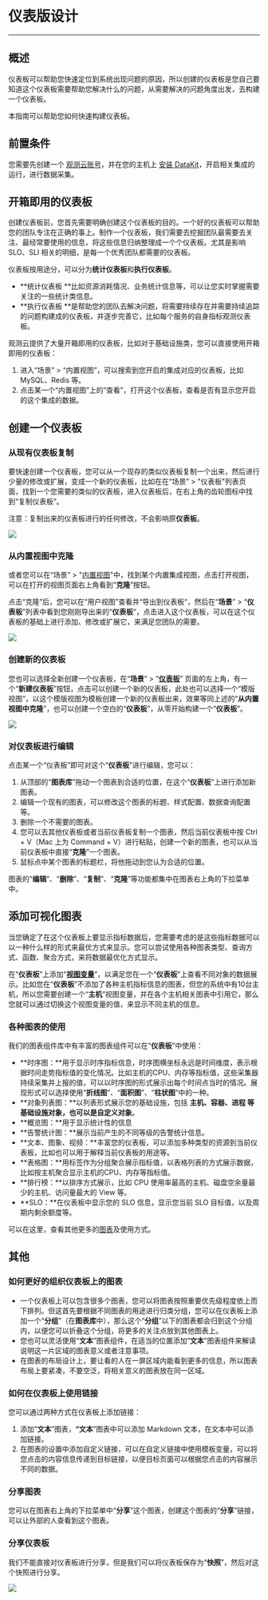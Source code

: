 # 仪表版设计
---

## 概述

仪表板可以帮助您快速定位到系统出现问题的原因，所以创建的仪表板是您自己要知道这个仪表板需要帮助您解决什么的问题，从需要解决的问题角度出发，去构建一个仪表板。

本指南可以帮助您如何快速构建仪表板。

## 前置条件

您需要先创建一个 [观测云账号](https://www.guance.com)，并在您的主机上 [安装 DataKit](../../datakit/datakit-install.md)，开启相关集成的运行，进行数据采集。
## 开箱即用的仪表板

创建仪表板前，您首先需要明确创建这个仪表板的目的。一个好的仪表板可以帮助您的团队专注在正确的事上。制作一个仪表板，我们需要去挖掘团队最需要去关注、最经常要使用的信息，将这些信息归纳整理成一个个仪表板。尤其是影响 SLO、SLI 相关的明细，是每一个优秀团队都需要的仪表板。

仪表板按用途分，可以分为**统计仪表板**和**执行仪表板**。

- **统计仪表板 **比如资源消耗情况、业务统计信息等，可以让您实时掌握需要关注的一些统计类信息。
- **执行仪表板 **是帮助您的团队去解决问题，将需要持续存在并需要持续追踪的问题构建成的仪表板，并逐步完善它，比如每个服务的自身指标观测仪表板。

观测云提供了大量开箱即用的仪表板，比如对于基础设施类，您可以直接使用开箱即用的仪表板：

1. 进入“场景” > “内置视图”，可以搜索到您开启的集成对应的仪表板，比如 MySQL、Redis 等。
2. 点击某一个“内置视图”上的“查看”，打开这个仪表板，查看是否有显示您开启的这个集成的数据。
## 创建一个仪表板
### 从现有仪表板复制
要快速创建一个仪表板，您可以从一个现存的类似仪表板复制一个出来，然后进行少量的修改或扩展，变成一个新的仪表板，比如在在“场景” > "仪表板"列表页面，找到一个您需要的类似的仪表板，进入仪表板后，在右上角的齿轮图标中找到“复制仪表板”。

注意：复制出来的仪表板进行的任何修改，不会影响原**仪表板**。

![](../img/2.yibiaoban_1.png)



### 从内置视图中克隆
或者您可以在“场景” > "[内置视图](../../scene/built-in-view.md)"中，找到某个内置集成视图，点击打开视图，可以在打开的视图页面右上角看到“**克隆**”按钮。

点击“克隆”后，您可以在“用户视图”查看并“导出到仪表板“，然后在“**场景**” > “**仪表板**”列表中看到您刚刚导出来的“**仪表板**”，点击进入这个仪表板，可以在这个仪表板的基础上进行添加、修改或扩展它，来满足您团队的需要。

![](../img/2.yibiaoban_2.png)


### 创建新的仪表板
您也可以选择全新创建一个仪表板，在“**场景**” > “[**仪表板**](../../scene/dashboard.md)” 页面的左上角，有一个“**新建仪表板**”按钮，点击可以创建一个新的仪表板，此处也可以选择一个“模版视图”，以这个模版视图为模板创建一个新的仪表板出来，效果等同上述的“**从内置视图中克隆**”，也可以创建一个空白的“**仪表板**”，从零开始构建一个“**仪表板**”。

![](../img/2.yibiaoban_3.png)

### 对仪表板进行编辑
点击某一个“仪表板”即可对这个“**仪表板**”进行编辑，您可以：

1. 从顶部的“**图表库**”拖动一个图表到合适的位置，在这个“**仪表板**”上进行添加新图表。
2. 编辑一个现有的图表，可以修改这个图表的标题、样式配置、数据查询配置等。
3. 删除一个不需要的图表。
4. 您可以去其他仪表板或者当前仪表板复制一个图表，然后当前仪表板中按 Ctrl + V（Mac 上为 Command + V）进行粘贴，创建一个新的图表，也可以从当前仪表板中直接“**克隆**”一个图表。
5. 鼠标点中某个图表的标题栏，将他拖动到您认为合适的位置。

图表的“**编辑**”、“**删除**”、“**复制**”、“**克隆**”等功能都集中在图表右上角的下拉菜单中。
## 添加可视化图表
当您确定了在这个仪表板上要显示指标数据后，您需要考虑的是这些指标数据可以以一种什么样的形式来最优方式来显示。您可以尝试使用各种图表类型、查询方式、函数、聚合方式，来将数据最优化方式显示。

在“**仪表板**”上添加“[**视图变量**](../../scene/view-variable.md)”，以满足您在一个“**仪表板**”上查看不同对象的数据展示。比如您在“**仪表板**”不添加了各种主机指标信息的图表，但您的系统中有10台主机，所以您需要创建一个“**主机**”视图变量，并在各个主机相关图表中引用它，那么您就可以通过切换这个视图变量的值，来显示不同主机的信息。

### 各种图表的使用
我们的图表组件库中有丰富的图表组件可以在“**仪表板**”中使用： 

- **时序图：**用于显示时序指标信息，时序图横坐标永远是时间维度，表示根据时间走势指标值的变化情况。比如主机的CPU、内存等指标值，这些采集器持续采集并上报的值，可以以时序图的形式展示出每个时间点当时的情况。展现形式可以选择使用“**折线图**”、“**面积图**”、“**柱状图**”中的一种。
- **对象列表图：**以列表形式展示您的基础设施，包括 **主机、容器、进程 **等基础设施对象，也可以是**自定义对象**。
- **概览图：**用于显示统计性的信息
- **告警统计图：**展示当前产生的不同等级的告警统计信息。
- **文本、图象、视频：**丰富您的仪表板，可以添加多种类型的资源到当前仪表板，比如也可以用于解释当前仪表板的用途等。
- **表格图：**用标签作为分组聚合展示指标值，以表格列表的方式展示数据，比如按主机聚合显示主机的CPU、内存等指标值。
- **排行榜：**以排序方式展示，比如 CPU 使用率最高的主机、磁盘空余量最少的主机、访问量最大的 View 等。
- **SLO：**在仪表板中显示您的 SLO 信息，显示您当前 SLO 目标值，以及周期内剩余额度等。

可以在这里，查看其他更多的[图表]((../../scene/visual-chart.md))及使用方式。
## 其他
### 如何更好的组织仪表板上的图表
- 一个仪表板上可以包含很多个图表，您可以将图表按照重要优先级程度依上而下排列。但这首先要根据不同图表的用途进行归类分组，您可以在仪表板上添加一个“**分组**”（在**图表库**中），那么这个“**分组**”以下的图表都会归到这个分组内，以便您可以折叠这个分组，将更多的关注点放到其他图表上。
- 您也可以灵活使用“**文本**”图表组件，在适当的位置添加“**文本**”图表组件来解读说明这一片区域的图表意义或者注意事项。
- 在图表的布局设计上，要让看的人在一屏区域内能看到更多的信息，所以图表布局上要紧凑，不要空泛，将相关意义的图表放在同一区域。

### 如何在仪表板上使用链接
您可以通过两种方式在仪表板上添加链接：

1. 添加“**文本**”图表，**“文本**”图表中可以添加 Markdown 文本，在文本中可以添加链接。
2. 在图表的设置中添加自定义链接，可以在自定义链接中使用模板变量，可以将您点击的内容信息传递到目标链接，以便目标页面可以根据您点击的内容展示不同的数据。
### 分享图表
您可以在图表右上角的下拉菜单中“**分享**”这个图表，创建这个图表的“**分享**”链接，可以让外部的人查看到这个图表。
### 分享仪表板 
我们不能直接对仪表板进行分享，但是我们可以将仪表板保存为“**快照**”，然后对这个快照进行分享。

![](../img/2.yibiaoban_4.png)
